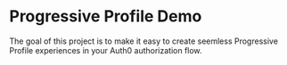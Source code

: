 # Progressive Profile Demo

The goal of this project is to make it easy to create seemless Progressive Profile experiences in your Auth0 authorization flow.